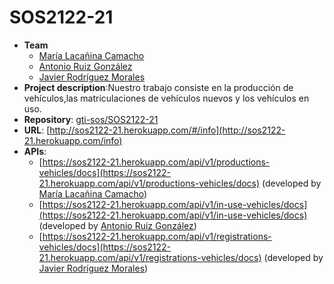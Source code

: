 # SOS2122-21

- **Team**
  - [María Lacañina Camacho](https://github.com/marialc0)
  - [Antonio Ruiz González](https://github.com/antruigon)
  - [Javier Rodríguez Morales](https://github.com/javrodmor29)
- **Project description**:Nuestro trabajo consiste en la producción de vehículos,las matriculaciones de vehículos nuevos y los vehículos en uso.  
- **Repository**: [gti-sos/SOS2122-21](https://github.com/gti-sos/SOS2122-21)
- **URL**: [http://sos2122-21.herokuapp.com/#/info](http://sos2122-21.herokuapp.com/info)
-  **APIs**:
    - [https://sos2122-21.herokuapp.com/api/v1/productions-vehicles/docs](https://sos2122-21.herokuapp.com/api/v1/productions-vehicles/docs) (developed by [María Lacañina Camacho](https://github.com/marialc0))
    - [https://sos2122-21.herokuapp.com/api/v1/in-use-vehicles/docs](https://sos2122-21.herokuapp.com/api/v1/in-use-vehicles/docs) (developed by [Antonio Ruiz González](https://github.com/antruigon))
    - [https://sos2122-21.herokuapp.com/api/v1/registrations-vehicles/docs](https://sos2122-21.herokuapp.com/api/v1/registrations-vehicles/docs) (developed by [Javier Rodríguez Morales](https://github.com/javrodmor29)) 
